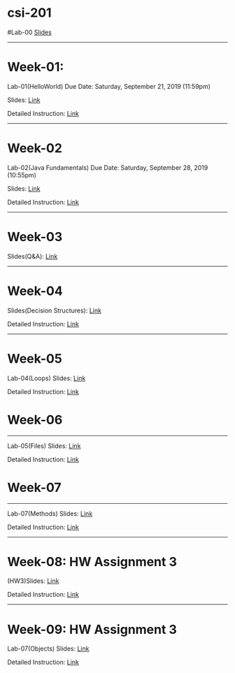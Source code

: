# csi-201

#Lab-00
[Slides](https://docs.google.com/presentation/d/1GZp1ICOoKqJVKbFosjMCmIuTXw3r5u7W2SKuwL4tg7A/edit?usp=sharing)

---

# Week-01: 

Lab-01(HelloWorld) Due Date: Saturday, September 21, 2019 (11:59pm)

Slides: [Link](https://docs.google.com/presentation/d/1rLQYHeHAO2sn-0a339mUM6Not3N71RQGKW7f9EyTf68/edit?usp=sharing)

Detailed Instruction: [Link](https://docs.google.com/document/d/1srDix8dV_6dCcJPTVPPQoAr2hEiiCSRGcMmyfLUzoTI/edit?usp=sharing)


---


# Week-02

Lab-02(Java Fundamentals) Due Date: Saturday, September 28, 2019 (10:55pm)

Slides: [Link](https://docs.google.com/presentation/d/11R74j0FSv96vl6X8W8S6pFlhe_YBPV6CosJxM2sW5kQ/edit?usp=sharing)

Detailed Instruction: [Link](https://docs.google.com/document/d/1tj2RyNL9JWFvq9M0yEGSzIeosVZ6LZm0Oa9bnUCht6U/edit?usp=sharing)


---


# Week-03

Slides(Q&A): [Link](https://docs.google.com/presentation/d/11hESUf7aAcNjtV_zemwki9rTo7XUPeJq_MIUX8IP5xY/edit?usp=sharing)


---


# Week-04

Slides(Decision Structures): [Link](https://docs.google.com/presentation/d/1_NU7t02-456qyijjP2Jbn_GpXrPn5hkhPGTGlt0FTJM/edit?usp=sharing)

Detailed Instruction: [Link](https://docs.google.com/document/d/1Pw5c914cWXL3RPbbpYnGeGB4P8FhEqTh_gT-GcLJNAg/edit?usp=sharing)

---

# Week-05

Lab-04(Loops) Slides: [Link](https://docs.google.com/presentation/d/1eEUB9a82qEIvn9RTeh1yHnUtBz1pTnQLKyBFOOVmzZI/edit?usp=sharing)

Detailed Instruction: [Link](https://docs.google.com/document/d/1SChrv0fjYC2ZIHW5LXottBIl9pIAB2kqj299ZZvt57U/edit?usp=sharing)

# Week-06

---

Lab-05(Files) Slides: [Link](https://docs.google.com/presentation/d/10kaMik1zOlJWWc82AHfwigC-vkfX7_kCFg_mOv0i6JY/edit?usp=sharing)

Detailed Instruction: [Link](https://docs.google.com/document/d/1mjifdh9EA9O0q0h7NOruOHw_v9NmIeIb3BMvgiK_L5U/edit?usp=sharing)


# Week-07

---

Lab-07(Methods) Slides: [Link](https://docs.google.com/presentation/d/1vh7q8Hc4HyzufaoM9DxGdf7idbR1smo96epn91isYZk/edit?usp=sharing)

Detailed Instruction: [Link](https://docs.google.com/document/d/1pl-7RQnPq7rJiYK_ByJWbpEJtZvGKPIB4W8kg4FntTc/edit?usp=sharing)

---

# Week-08: HW Assignment 3

(HW3)Slides: [Link](https://docs.google.com/presentation/d/1xAAQQtcXM8f_qyI2vwZirPlC3S9ci_sRt_EQiAUN77w/edit?usp=sharing)

Detailed Instruction: [Link](https://docs.google.com/document/d/1wNJooCkgglX6ACTCrHKHpkEdCqjLm139nNebDyKS1mE/edit?usp=sharing)


---

# Week-09: HW Assignment 3

Lab-07(Objects) Slides: [Link](https://docs.google.com/presentation/d/16GA2OunZt6clG5F2vCXoExROIH3cwoD8JWnWs6_Gj80/edit?usp=sharing)

Detailed Instruction: [Link](https://docs.google.com/document/d/1E0hLRmt3DIP15F7aNSQUsw46jxIQtZalWkVhHwFV2oI/edit?usp=sharing)


